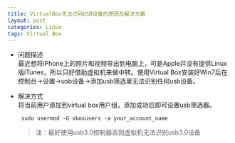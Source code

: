 ```yaml
---
title: VirtualBox无法识别USB设备的原因及解决方案
layout: post
categories: Linux
tags: Virtual Box
---
```


 - 问题描述  
	最近想将iPhone上的照片和视频导出到电脑上，可是Apple并没有提供Linux版iTunes，所以只好借助虚拟机来做中转。使用Virtual Box安装好Win7后在控制台->设置->usb设备->添加usb筛选里无法识别任何usb设备。  
	
 - 解决方式  
	将当前用户添加到virtual box用户组，添加成功后即可设置usb筛选器。
	
		sudo usermod -G vboxusers -a your_account_name
	

	> 注：最好使用usb3.0控制器否则虚拟机无法识别usb3.0设备